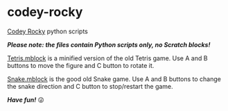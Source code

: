 # codey-rocky
[Codey Rocky](https://www.makeblock.com/steam-kits/codey-rocky) python scripts

***Please note: the files contain Python scripts only, no Scratch blocks!***

[Tetris.mblock](/Tetris.mblock) is a minified version of the old Tetris game.
Use A and B buttons to move the figure and C button to rotate it.

[Snake.mblock](/Snake.mblock) is the good old Snake game.
Use A and B buttons to change the snake direction and C button to stop/restart the game.

***Have fun!*** :stuck_out_tongue_winking_eye:
